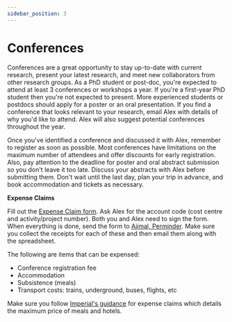 ```yaml
---
sidebar_position: 3
---
```


# Conferences

Conferences are a great opportunity to stay up-to-date with current research, present your latest research, and meet new collaborators from other research groups. As a PhD student or post-doc, you're expected to attend at least 3 conferences or workshops a year. If you're a first-year PhD student then you're not expected to present. More experienced students or postdocs should apply for a poster or an oral presentation. If you find a conference that looks relevant to your research, email Alex with details of why you'd like to attend. Alex will also suggest potential conferences throughout the year.

Once you've identified a conference and discussed it with Alex, remember to register as soon as possible. Most conferences have limitations on the maximum number of attendees and offer discounts for early registration. Also, pay attention to the deadline for poster and oral abstract submission so you don't leave it too late. Discuss your abstracts with Alex before submitting them. Don't wait until the last day, plan your trip in advance, and book accommodation and tickets as necessary.

**Expense Claims**

Fill out the [Expense Claim form](https://www.imperial.ac.uk/media/imperial-college/administration-and-support-services/finance/internal/expense_claim_excel.xls). Ask Alex for the account code (cost centre and activity/project number). Both you and Alex need to sign the form. When everything is done, send the form to [Ajimal, Perminder](mailto:p.ajimal@imperial.ac.uk). Make sure you collect the receipts for each of these and then email them along with the spreadsheet.

The following are items that can be expensed: 
- Conference registration fee
- Accommodation
- Subsistence (meals)
- Transport costs: trains, underground, buses, flights, etc

Make sure you follow [Imperial's guidance](https://www.imperial.ac.uk/staff-travel-and-expenses/) for expense claims which details the maximum price of meals and hotels.
